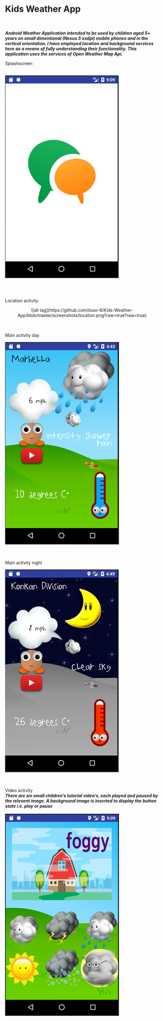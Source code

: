 
# Kids Weather App
<br><br>
***Android Weather Application intended to be used by children aged 5+ years on small dimentional (Nexus 5 xxdpi) mobile phones and in the vertical orientation.
I have employed location and background services here as a means of fully understanding their functionality.
This application uses the services of Open Weather Map Api.***

Splashscreen
<br><br>

![alt tag](https://github.com/iluso-6/Kids-Weather-App/blob/master/screenshots/splash.png?raw=true?raw=true)

<br><br>

Location activity
<p align="center"> 
![alt tag](https://github.com/iluso-6/Kids-Weather-App/blob/master/screenshots/location.png?raw=true?raw=true)
</p>
<br><br>
Main activity day

![alt tag](https://github.com/iluso-6/Kids-Weather-App/blob/master/screenshots/main_day.png?raw=true?raw=true)

<br><br>
Main activity night

![alt tag](https://github.com/iluso-6/Kids-Weather-App/blob/master/screenshots/main_night.png?raw=true?raw=true)

<br><br>
Video activity
<br>
***There are six small children’s tutorial video’s, each played and paused by the relevent image. A background image is inserted to display the button state i.e. play or pause***
<br><br>
![alt tag](https://github.com/iluso-6/Kids-Weather-App/blob/master/screenshots/video.png?raw=true?raw=true)
